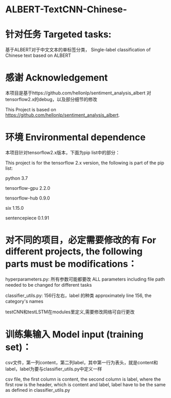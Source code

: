 # ALBERT-TextCNN-Chinese-

# 针对任务  Targeted tasks:
基于ALBERT对于中文文本的单标签分类，
Single-label classification of Chinese text based on ALBERT

# 感谢  Acknowledgement
本项目是基于https://github.com/hellonlp/sentiment_analysis_albert 对tensorflow2.x的debug，以及部分细节的修改

This Project is based on https://github.com/hellonlp/sentiment_analysis_albert.

# 环境  Environmental dependence
本项目针对tensorflow2.x版本，下面为pip list中的部分：

This project is for the tensorflow 2.x version, the following is part of the pip list:

python                   3.7

tensorflow-gpu           2.2.0

tensorflow-hub           0.9.0

six                      1.15.0

sentencepiece            0.1.91

# 对不同的项目，必定需要修改的有 For different projects, the following parts must be modifications：
hyperparameters.py:	所有参数可能都要改 ALL parameters including file path needed to be changed for different tasks

classifier_utils.py:	156行左右，label 的种类  approximately line 156, the category's names

testCNN和testLSTM在modules里定义,需要修改网络可自行更改

# 训练集输入 Model input (training set)：
csv文件，第一列content，第二列label，其中第一行为表头，就是content和label，label为要与classifier_utils.py中定义一样

csv file, the first column is content, the second column is label, where the first row is the header, which is content and label, label have to be the same as defined in classifier_utils.py
